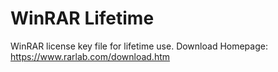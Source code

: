 # WinRAR Lifetime
WinRAR license key file for lifetime use.
Download Homepage: https://www.rarlab.com/download.htm
